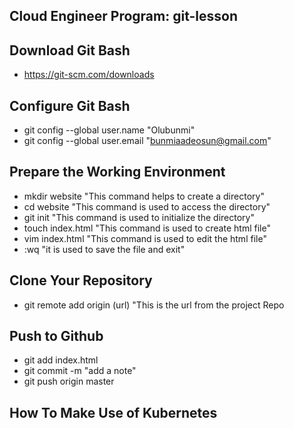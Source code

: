 ## Cloud Engineer Program: git-lesson  
## Download Git  Bash  
- https://git-scm.com/downloads
## Configure Git Bash
- git config --global user.name "Olubunmi"
- git config --global user.email "bunmiaadeosun@gmail.com"
## Prepare the Working Environment
- mkdir website "This command helps to create a directory"
- cd website "This command is used to access the directory"
- git init "This command is used to initialize the directory"
- touch index.html "This command is used to create html file"
- vim index.html "This command is used to edit the html file"
- :wq "it is used to save the file and exit"
## Clone Your Repository
- git remote add origin (url) "This is the url from the project Repo
## Push to Github  
- git add index.html
- git commit -m "add a note"
- git push origin master
## How To Make Use of Kubernetes


